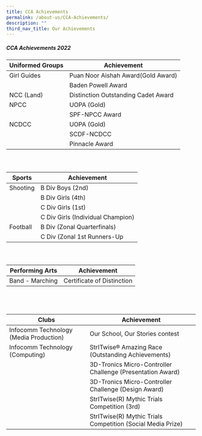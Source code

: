 ```yaml
---
title: CCA Achievements
permalink: /about-us/CCA-Achievements/
description: ""
third_nav_title: Our Achievements
---
```

##### **CCA Achievements 2022**


| Uniformed Groups |  Achievement |
| -------- | -------- |
| Girl Guides     |    Puan Noor Aishah Award(Gold Award)
||Baden Powell Award | 
| NCC (Land) |    Distinction Outstanding Cadet Award |
| NPCC | UOPA (Gold)
|| SPF-NPCC Award |
| NCDCC | UOPA (Gold)
|| SCDF-NCDCC |
|| Pinnacle Award||

```



```

| Sports | Achievement |
| -------- | -------- | 
|Shooting | B Div Boys (2nd)
||B Div Girls (4th)
||C Div Girls (1st)
||C Div Girls (Individual Champion)
|Football | B Div (Zonal Quarterfinals)
|| C Div (Zonal 1st Runners-Up ||

```



```

| Performing Arts | Achievement | 
| -------- | -------- | 
| Band - Marching     | Certificate of Distinction || 

```




```

| Clubs | Achievement |
| -------- | -------- | 
| Infocomm Technology (Media Production)     | Our School, Our Stories contest     |
|Infocomm Technology (Computing) | StrITwise® Amazing Race (Outstanding Achievements)
|| 3D-Tronics Micro-Controller Challenge (Presentation Award)
|| 3D-Tronics Micro-Controller Challenge (Design Award)
|| StrITwise(R) Mythic Trials Competition (3rd)
|| StrITwise(R) Mythic Trials Competition (Social Media Prize)||